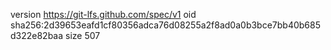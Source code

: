 version https://git-lfs.github.com/spec/v1
oid sha256:2d39653eafd1cf80356adca76d08255a2f8ad0a0b3bce7bb40b685d322e82baa
size 507
